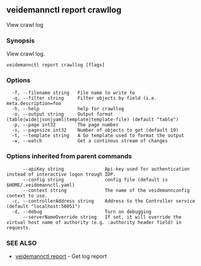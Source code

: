 ## veidemannctl report crawllog

View crawl log

### Synopsis

View crawl log.

```
veidemannctl report crawllog [flags]
```

### Options

```
  -f, --filename string   File name to write to
  -q, --filter string     Filter objects by field (i.e. meta.description=foo
  -h, --help              help for crawllog
  -o, --output string     Output format (table|wide|json|yaml|template|template-file) (default "table")
  -p, --page int32        The page number
  -s, --pagesize int32    Number of objects to get (default 10)
  -t, --template string   A Go template used to format the output
  -w, --watch             Get a continous stream of changes
```

### Options inherited from parent commands

```
      --apiKey string               Api-key used for authentication instead of interactive logon trough IDP.
      --config string               config file (default is $HOME/.veidemannctl.yaml)
      --context string              The name of the veidemannconfig context to use.
  -c, --controllerAddress string    Address to the Controller service (default "localhost:50051")
  -d, --debug                       Turn on debugging
      --serverNameOverride string   If set, it will override the virtual host name of authority (e.g. :authority header field) in requests.
```

### SEE ALSO

* [veidemannctl report](veidemannctl_report.md)	 - Get log report

